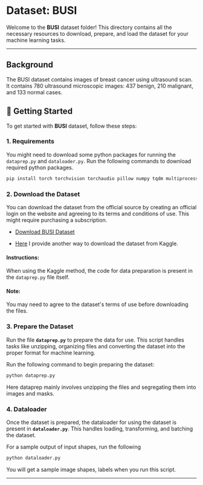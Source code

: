 # Dataset: BUSI

Welcome to the **BUSI** dataset folder! This directory contains all the necessary resources to download, prepare, and load the dataset for your machine learning tasks.

---

## Background

The BUSI dataset contains images of breast cancer using ultrasound scan. 
It contains 780 ultrasound microscopic images: 437 benign, 210 malignant, and 133 normal cases.

## 🚀 Getting Started

To get started with **BUSI** dataset, follow these steps:


### 1. Requirements

You might need to download some python packages for running the `dataprep.py` and `dataloader.py`. Run the following commands to download required python packages.

```bash
pip install torch torchvision torchaudio pillow numpy tqdm multiprocess shutil zipfile
```

### 2. Download the Dataset

You can download the dataset from the official source by creating an official login on the website and agreeing to its terms and conditions of use.
This might require purchasing a subscription.
- [Download BUSI Dataset](https://ieee-dataport.org/documents/four-public-datasets-explainable-medical-image-classifications)

- [Here](https://www.kaggle.com/datasets/aryashah2k/breast-ultrasound-images-dataset) I provide another way to download the dataset from Kaggle. 


#### Instructions:
When using the Kaggle method, the code for data preparation is present in the `dataprep.py` file itself.

#### Note:
You may need to agree to the dataset's terms of use before downloading the files.


### 3. Prepare the Dataset

Run the file **`dataprep.py`** to prepare the data for use. This script handles tasks like unzipping, organizing files and converting the dataset into the proper format for machine learning.

Run the following command to begin preparing the dataset:
```bash
python dataprep.py
```

Here dataprep mainly involves unzipping the files and segregating them into images and masks.


### 4. Dataloader

Once the dataset is prepared, the dataloader for using the dataset is present in **`dataloader.py`**. This handles loading, transforming, and batching the dataset.

For a sample output of input shapes, run the following
```bash
python dataloader.py
```

You will get a sample image shapes, labels when you run this script.

---